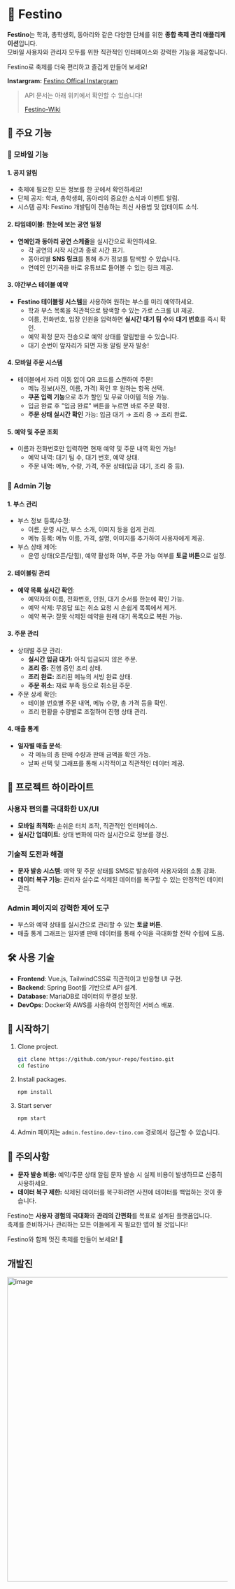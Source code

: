 
# 🎉 Festino

**Festino**는 학과, 총학생회, 동아리와 같은 다양한 단체를 위한 **종합 축제 관리 애플리케이션**입니다.  
모바일 사용자와 관리자 모두를 위한 직관적인 인터페이스와 강력한 기능을 제공합니다.

Festino로 축제를 더욱 편리하고 즐겁게 만들어 보세요!

**Instargram:** [Festino Offical Instargram](https://www.instagram.com/tuk_dev_tino/)

> API 문서는 아래 위키에서 확인할 수 있습니다!
>
> [Festino-Wiki](https://github.com/DEV-TINO/Festino/wiki)

## 🌟 주요 기능

### 📱 모바일 기능

#### 1. **공지 알림**
- 축제에 필요한 모든 정보를 한 곳에서 확인하세요!
- 단체 공지: 학과, 총학생회, 동아리의 중요한 소식과 이벤트 알림.
- 시스템 공지: Festino 개발팀이 전송하는 최신 사용법 및 업데이트 소식.

#### 2. **타임테이블: 한눈에 보는 공연 일정**
- **연예인과 동아리 공연 스케줄**을 실시간으로 확인하세요.
  - 각 공연의 시작 시간과 종료 시간 표기.
  - 동아리별 **SNS 링크**를 통해 추가 정보를 탐색할 수 있습니다.
  - 연예인 인기곡을 바로 유튜브로 들어볼 수 있는 링크 제공.
  
#### 3. **야간부스 테이블 예약**
- **Festino 테이블링 시스템**을 사용하여 원하는 부스를 미리 예약하세요.
  - 학과 부스 목록을 직관적으로 탐색할 수 있는 가로 스크롤 UI 제공.
  - 이름, 전화번호, 입장 인원을 입력하면 **실시간 대기 팀 수**와 **대기 번호**를 즉시 확인.
  - 예약 확정 문자 전송으로 예약 상태를 알림받을 수 있습니다.
  - 대기 순번이 앞자리가 되면 자동 알림 문자 발송!
  
#### 4. **모바일 주문 시스템**
- 테이블에서 자리 이동 없이 QR 코드를 스캔하여 주문!
  - 메뉴 정보(사진, 이름, 가격) 확인 후 원하는 항목 선택.
  - **쿠폰 입력 기능**으로 추가 할인 및 무료 아이템 적용 가능.
  - 입금 완료 후 "입금 완료" 버튼을 누르면 바로 주문 확정.
  - **주문 상태 실시간 확인** 가능: 입금 대기 → 조리 중 → 조리 완료.

#### 5. **예약 및 주문 조회**
- 이름과 전화번호만 입력하면 현재 예약 및 주문 내역 확인 가능!
  - 예약 내역: 대기 팀 수, 대기 번호, 예약 상태.
  - 주문 내역: 메뉴, 수량, 가격, 주문 상태(입금 대기, 조리 중 등).


### 🔑 Admin 기능

#### 1. **부스 관리**
- 부스 정보 등록/수정:
  - 이름, 운영 시간, 부스 소개, 이미지 등을 쉽게 관리.
  - 메뉴 등록: 메뉴 이름, 가격, 설명, 이미지를 추가하여 사용자에게 제공.
- 부스 상태 제어:
  - 운영 상태(오픈/닫힘), 예약 활성화 여부, 주문 가능 여부를 **토글 버튼**으로 설정.

#### 2. **테이블링 관리**
- **예약 목록 실시간 확인**:
  - 예약자의 이름, 전화번호, 인원, 대기 순서를 한눈에 확인 가능.
  - 예약 삭제: 무응답 또는 취소 요청 시 손쉽게 목록에서 제거.
  - 예약 복구: 잘못 삭제된 예약을 원래 대기 목록으로 복원 가능.

#### 3. **주문 관리**
- 상태별 주문 관리:
  - **실시간 입금 대기:** 아직 입금되지 않은 주문.
  - **조리 중:** 진행 중인 조리 상태.
  - **조리 완료:** 조리된 메뉴의 서빙 완료 상태.
  - **주문 취소:** 재료 부족 등으로 취소된 주문.
- 주문 상세 확인:
  - 테이블 번호별 주문 내역, 메뉴 수량, 총 가격 등을 확인.
  - 조리 현황을 수량별로 조절하며 진행 상태 관리.

#### 4. **매출 통계**
- **일자별 매출 분석**:
  - 각 메뉴의 총 판매 수량과 판매 금액을 확인 가능.
  - 날짜 선택 및 그래프를 통해 시각적이고 직관적인 데이터 제공.


## 🎨 프로젝트 하이라이트

### 사용자 편의를 극대화한 UX/UI
- **모바일 최적화:** 손쉬운 터치 조작, 직관적인 인터페이스.
- **실시간 업데이트:** 상태 변화에 따라 실시간으로 정보를 갱신.

### 기술적 도전과 해결
- **문자 발송 시스템**: 예약 및 주문 상태를 SMS로 발송하여 사용자와의 소통 강화.
- **데이터 복구 기능**: 관리자 실수로 삭제된 데이터를 복구할 수 있는 안정적인 데이터 관리.

### Admin 페이지의 강력한 제어 도구
- 부스와 예약 상태를 실시간으로 관리할 수 있는 **토글 버튼**.
- 매출 통계 그래프는 일자별 판매 데이터를 통해 수익을 극대화할 전략 수립에 도움.


## 🛠️ 사용 기술

- **Frontend**: Vue.js, TailwindCSS로 직관적이고 반응형 UI 구현.
- **Backend**: Spring Boot를 기반으로 API 설계.
- **Database**: MariaDB로 데이터의 무결성 보장.
- **DevOps**: Docker와 AWS를 사용하여 안정적인 서비스 배포.


## 🚀 시작하기

1. Clone project.
   ```bash
   git clone https://github.com/your-repo/festino.git
   cd festino
   ```
2. Install packages.
   ```bash
   npm install
   ```
3. Start server
   ```bash
   npm start
   ```
4. Admin 페이지는 `admin.festino.dev-tino.com` 경로에서 접근할 수 있습니다.


## 📝 주의사항

- **문자 발송 비용:** 예약/주문 상태 알림 문자 발송 시 실제 비용이 발생하므로 신중히 사용하세요.
- **데이터 복구 제한:** 삭제된 데이터를 복구하려면 사전에 데이터를 백업하는 것이 좋습니다.


Festino는 **사용자 경험의 극대화**와 **관리의 간편화**를 목표로 설계된 플랫폼입니다.  
축제를 준비하거나 관리하는 모든 이들에게 꼭 필요한 앱이 될 것입니다!  

Festino와 함께 멋진 축제를 만들어 보세요! 🎉

## 개발진

<img width="697" alt="image" src="https://github.com/user-attachments/assets/e9352ca7-547f-4327-b4c2-115281cba9fa">


